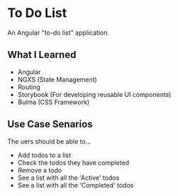 # To Do List

An Angular "to-do list" application.

## What I Learned

* Angular
* NGXS (State Management)
* Routing
* Storybook (For developing reusable UI components)
* Bulma (CSS Framework)

## Use Case Senarios
The uers should be able to...

* Add todos to a list
* Check the todos they have completed
* Remove a todo
* See a list with all the 'Active' todos
* See a list with all the 'Completed' todos
